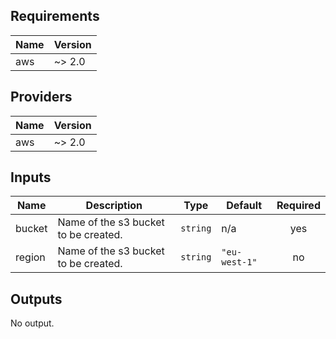 ## Requirements

| Name | Version |
|------|---------|
| aws | ~> 2.0 |

## Providers

| Name | Version |
|------|---------|
| aws | ~> 2.0 |

## Inputs

| Name | Description | Type | Default | Required |
|------|-------------|------|---------|:--------:|
| bucket | Name of the s3 bucket to be created. | `string` | n/a | yes |
| region | Name of the s3 bucket to be created. | `string` | `"eu-west-1"` | no |

## Outputs

No output.
